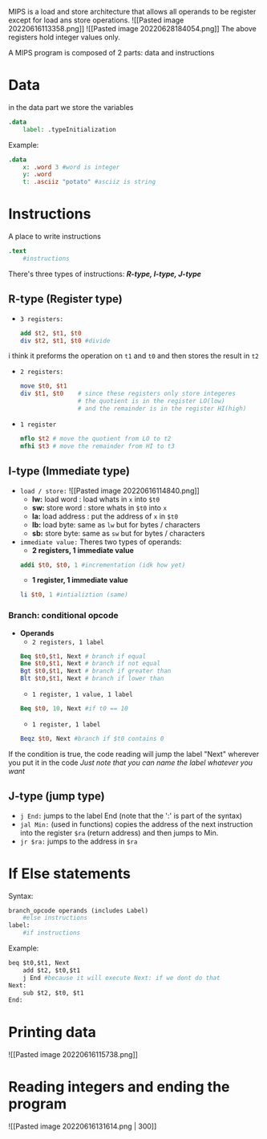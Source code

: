 MIPS is a load and store architecture that allows all operands to be register except for load ans store operations.
![[Pasted image 20220616113358.png]]
![[Pasted image 20220628184054.png]]
The above registers hold integer values only.

A MIPS program is composed of 2 parts: data and instructions

# Data
in the data part we store the variables
```mips
.data
	label: .typeInitialization
```
Example:
```mips
.data
	x: .word 3 #word is integer
	y: .word
	t: .asciiz "potato" #asciiz is string
```

# Instructions
A place to write instructions
```mips
.text
	#instructions
```

There's three types of instructions: ***R-type, I-type, J-type***

## R-type (Register type)
- `3 registers:`
	```mips
	add $t2, $t1, $t0
	div $t2, $t1, $t0 #divide
	```
i think it preforms the operation on `t1` and `t0` and then stores the result in `t2`

- `2 registers:`
	```mips
	move $t0, $t1
	div $t1, $t0    # since these registers only store integeres
					# the quotient is in the register LO(low)
					# and the remainder is in the register HI(high)
	```

- `1 register`
	```mips
	mflo $t2 # move the quotient from LO to t2
	mfhi $t3 # move the remainder from HI to t3
	```

## I-type (Immediate type)
- `load / store:`
	![[Pasted image 20220616114840.png]]
	- **lw:** load word : load whats in `x` into `$t0`
	- **sw:** store word : store whats in `$t0` into `x`
	- **la:** load address : put the address of `x` in `$t0`
	- **lb:** load byte: same as `lw` but for bytes / characters
	- **sb:** store byte: same as `sw` but for bytes / characters
- `immediate value:`
	Theres two types of operands:
	- **2 registers, 1 immediate value**
	```mips
	addi $t0, $t0, 1 #incrementation (idk how yet)
	```
	- **1 register, 1 immediate value**
	```mips
	li $t0, 1 #intializtion (same)
	```

### Branch: conditional opcode
- **Operands**
	- `2 registers, 1 label`
	```mips
	Beq $t0,$t1, Next # branch if equal
	Bne $t0,$t1, Next # branch if not equal
	Bgt $t0,$t1, Next # branch if greater than
	Blt $t0,$t1, Next # branch if lower than
	```
	- `1 register, 1 value, 1 label`
	```mips
	Beq $t0, 10, Next #if t0 == 10
	```
	- `1 register, 1 label`
	```mips
	Beqz $t0, Next #branch if $t0 contains 0	
	```

If the condition is true, the code reading will jump the label "Next" wherever you put it in the code
*Just note that you can name the label whatever you want*

## J-type (jump type)

- `j End:` jumps to the label End (note that the ':' is part of the syntax)
- `jal Min:` (used in functions) copies the address of the next instruction into the register `$ra` (return address) and then jumps to Min.
- `jr $ra:` jumps to the address in `$ra`


# If Else statements 
Syntax:
```python
branch_opcode operands (includes Label)
	#else instructions
label:
	#if instructions
```

Example:
```py
beq $t0,$t1, Next
	add $t2, $t0,$t1
	j End #because it will execute Next: if we dont do that
Next:
	sub $t2, $t0, $t1
End:
```



# Printing data
![[Pasted image 20220616115738.png]]

# Reading integers and ending the program
![[Pasted image 20220616131614.png | 300]]
